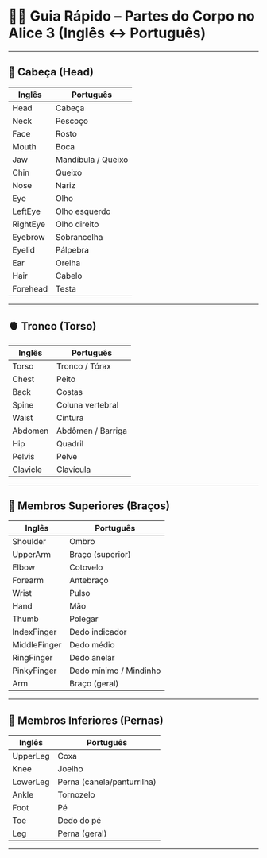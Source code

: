 # 🧍‍♂️ Guia Rápido – Partes do Corpo no Alice 3 (Inglês ↔ Português)

---

## 🧠 Cabeça (Head)

| Inglês       | Português            |
|--------------|----------------------|
| Head         | Cabeça               |
| Neck         | Pescoço              |
| Face         | Rosto                |
| Mouth        | Boca                 |
| Jaw          | Mandíbula / Queixo   |
| Chin         | Queixo               |
| Nose         | Nariz                |
| Eye          | Olho                 |
| LeftEye      | Olho esquerdo        |
| RightEye     | Olho direito         |
| Eyebrow      | Sobrancelha          |
| Eyelid       | Pálpebra             |
| Ear          | Orelha               |
| Hair         | Cabelo               |
| Forehead     | Testa                |

---

## 🫀 Tronco (Torso)

| Inglês       | Português             |
|--------------|-----------------------|
| Torso        | Tronco / Tórax        |
| Chest        | Peito                 |
| Back         | Costas                |
| Spine        | Coluna vertebral      |
| Waist        | Cintura               |
| Abdomen      | Abdômen / Barriga     |
| Hip          | Quadril               |
| Pelvis       | Pelve                 |
| Clavicle     | Clavícula             |

---

## 🦾 Membros Superiores (Braços)

| Inglês        | Português              |
|---------------|------------------------|
| Shoulder      | Ombro                  |
| UpperArm      | Braço (superior)       |
| Elbow         | Cotovelo               |
| Forearm       | Antebraço              |
| Wrist         | Pulso                  |
| Hand          | Mão                    |
| Thumb         | Polegar                |
| IndexFinger   | Dedo indicador         |
| MiddleFinger  | Dedo médio             |
| RingFinger    | Dedo anelar            |
| PinkyFinger   | Dedo mínimo / Mindinho |
| Arm           | Braço (geral)          |

---

## 🦿 Membros Inferiores (Pernas)

| Inglês      | Português                  |
|-------------|----------------------------|
| UpperLeg    | Coxa                       |
| Knee        | Joelho                     |
| LowerLeg    | Perna (canela/panturrilha) |
| Ankle       | Tornozelo                  |
| Foot        | Pé                         |
| Toe         | Dedo do pé                 |
| Leg         | Perna (geral)              |

---
